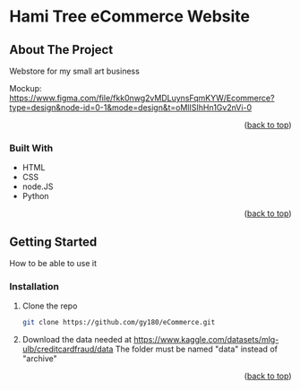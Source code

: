 # Hami Tree eCommerce Website

<!-- ABOUT THE PROJECT -->
## About The Project

<!-- ![mockup](images/mockup.png) -->

Webstore for my small art business

Mockup:
https://www.figma.com/file/fkk0nwg2vMDLuynsFqmKYW/Ecommerce?type=design&node-id=0-1&mode=design&t=oMlISIhHn1Gv2nVi-0

<p align="right">(<a href="#readme-top">back to top</a>)</p>

### Built With

* HTML
* CSS
* node.JS
* Python

<p align="right">(<a href="#readme-top">back to top</a>)</p>



<!-- GETTING STARTED -->
## Getting Started

How to be able to use it


### Installation

1. Clone the repo
   ```sh
   git clone https://github.com/gy180/eCommerce.git
   ```
2. Download the data needed at https://www.kaggle.com/datasets/mlg-ulb/creditcardfraud/data 
   The folder must be named "data" instead of "archive"


<p align="right">(<a href="#readme-top">back to top</a>)</p>